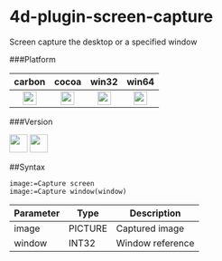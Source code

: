 4d-plugin-screen-capture
========================

Screen capture the desktop or a specified window

###Platform

| carbon | cocoa | win32 | win64 |
|:------:|:-----:|:---------:|:---------:|
|<img src="https://cloud.githubusercontent.com/assets/1725068/22371562/1b091f0a-e4db-11e6-8458-8653954a7cce.png" width="24" height="24" />|<img src="https://cloud.githubusercontent.com/assets/1725068/22371562/1b091f0a-e4db-11e6-8458-8653954a7cce.png" width="24" height="24" />|<img src="https://cloud.githubusercontent.com/assets/1725068/22371562/1b091f0a-e4db-11e6-8458-8653954a7cce.png" width="24" height="24" />|<img src="https://cloud.githubusercontent.com/assets/1725068/22371562/1b091f0a-e4db-11e6-8458-8653954a7cce.png" width="24" height="24" />|

###Version

<img src="https://cloud.githubusercontent.com/assets/1725068/18940649/21945000-8645-11e6-86ed-4a0f800e5a73.png" width="32" height="32" /> <img src="https://cloud.githubusercontent.com/assets/1725068/18940648/2192ddba-8645-11e6-864d-6d5692d55717.png" width="32" height="32" />

##Syntax

```
image:=Capture screen
image:=Capture window(window)
```

Parameter|Type|Description
------------|------------|----
image|PICTURE|Captured image
window|INT32|Window reference

